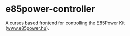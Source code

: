 e85power-controller
===================

A curses based frontend for controlling the E85Power Kit (www.e85power.hu).
